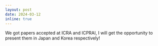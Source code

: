 ```yaml
---
layout: post
date: 2024-03-12
inline: true
---
```


We got papers accepted at ICRA and ICPRAI, I will get the opportunity to present them in Japan and Korea respectively!
